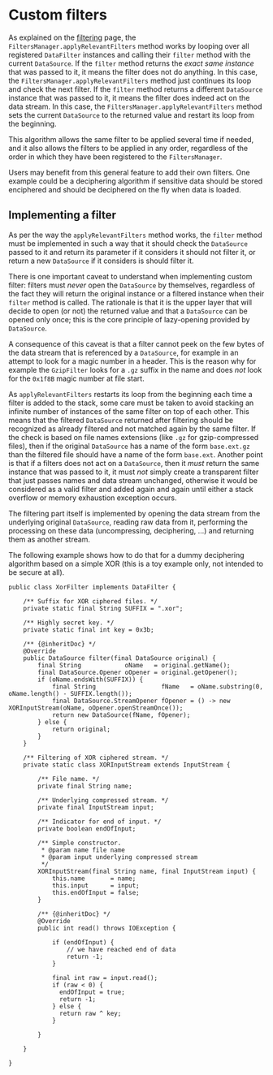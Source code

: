 <!--- Copyright 2002-2022 CS GROUP
  Licensed under the Apache License, Version 2.0 (the "License");
  you may not use this file except in compliance with the License.
  You may obtain a copy of the License at

    http://www.apache.org/licenses/LICENSE-2.0

  Unless required by applicable law or agreed to in writing, software
  distributed under the License is distributed on an "AS IS" BASIS,
  WITHOUT WARRANTIES OR CONDITIONS OF ANY KIND, either express or implied.
  See the License for the specific language governing permissions and
  limitations under the License.
-->

# Custom filters

As explained on the [filtering](./filtering.html) page, the `FiltersManager.applyRelevantFilters`
method works by looping over all registered `DataFilter` instances and calling their `filter` method
with the current `DataSource`. If the `filter` method returns the _exact same instance_ that was passed
to it, it means the filter does not do anything. In this case, the `FiltersManager.applyRelevantFilters`
method just continues its loop and check the next filter. If the `filter` method returns a different
`DataSource` instance that was passed to it, it means the filter does indeed act on the data stream.
In this case, the `FiltersManager.applyRelevantFilters` method sets the current `DataSource` to the
returned value and restart its loop from the beginning.

This algorithm allows the same filter to be applied several time if needed, and it also allows
the filters to be applied in any order, regardless of the order in which they have been registered
to the `FiltersManager`.

Users may benefit from this general feature to add their own filters. One example could be
a deciphering algorithm if sensitive data should be stored enciphered and should be deciphered
on the fly when data is loaded.

## Implementing a filter

As per the way the `applyRelevantFilters` method works, the `filter` method must be implemented in such
a way that it should check the `DataSource` passed to it and return its parameter if it considers
it should not filter it, or return a new `DataSource` if it considers is should filter it.

There is one important caveat to understand when implementing custom filter: filters must _never_ open
the `DataSource` by themselves, regardless of the fact they will return the original instance or a filtered
instance when their `filter` method is called. The rationale is that it is the upper layer that will decide
to open (or not) the returned value and that a `DataSource` can be opened only once; this is the core
principle of lazy-opening provided by `DataSource`.

A consequence of this caveat is that a filter cannot peek on the few bytes of the data stream that is
referenced by a `DataSource`, for example in an attempt to look for a magic number in a header. This is
the reason why for example the `GzipFilter` looks for a `.gz` suffix in the name and does _not_
look for the `0x1f8B` magic number at file start.

As `applyRelevantFilters` restarts its loop from the beginning each time a filter is added to the stack,
some care must be taken to avoid stacking an infinite number of instances of the same filter on top
of each other. This means that the filtered `DataSource` returned after filtering should be recognized
as already filtered and not matched again by the same filter. If the check is based on file names
extensions (like `.gz` for gzip-compressed files), then if the original `DataSource` has a name of
the form `base.ext.gz` than the filtered file should have a name of the form `base.ext`. Another point
is that if a filters does not act on a `DataSource`, then it _must_ return the same instance that
was passed to it, it must _not_ simply create a transparent filter that just passes names and data
stream unchanged, otherwise it would be considered as a valid filter and added again and again
until either a stack overflow or memory exhaustion exception occurs.

The filtering part itself is implemented by opening the data stream from the underlying original
`DataSource`, reading raw data from it, performing the processing on these data (uncompressing,
deciphering, ...) and returning them as another stream.

The following example shows how to do that for a dummy deciphering algorithm based on a simple
XOR (this is a toy example only, not intended to be secure at all).

    public class XorFilter implements DataFilter {

        /** Suffix for XOR ciphered files. */
        private static final String SUFFIX = ".xor";

        /** Highly secret key. */
        private static final int key = 0x3b;

        /** {@inheritDoc} */
        @Override
        public DataSource filter(final DataSource original) {
            final String            oName   = original.getName();
            final DataSource.Opener oOpener = original.getOpener();
            if (oName.endsWith(SUFFIX)) {
                final String                  fName   = oName.substring(0, oName.length() - SUFFIX.length());
                final DataSource.StreamOpener fOpener = () -> new XORInputStream(oName, oOpener.openStreamOnce());
                return new DataSource(fName, fOpener);
            } else {
                return original;
            }
        }

        /** Filtering of XOR ciphered stream. */
        private static class XORInputStream extends InputStream {

            /** File name. */
            private final String name;

            /** Underlying compressed stream. */
            private final InputStream input;

            /** Indicator for end of input. */
            private boolean endOfInput;
 
            /** Simple constructor.
             * @param name file name
             * @param input underlying compressed stream
             */
            XORInputStream(final String name, final InputStream input) {
                this.name       = name;
                this.input      = input;
                this.endOfInput = false;
            }

            /** {@inheritDoc} */
            @Override
            public int read() throws IOException {

                if (endOfInput) {
                    // we have reached end of data
                    return -1;
                }

                final int raw = input.read();
                if (raw < 0) {
                  endOfInput = true;
                  return -1;
                } else {
                  return raw ^ key;
                }

            }

        }

    }
